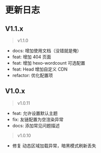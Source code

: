 # 更新日志

## V1.1.x
> <Badge>v1.1.0</Badge>
- docs: 增加使用文档（没错就是俺）
- feat: 增加 404 页面
- feat: 增加 hexo-wordcount 可选配置
- feat: Head 增加自定义 CDN
- refactor: 优化配置项

## V1.0.x

> <Badge>v1.0.11</Badge>

- feat: 允许设置默认主题
- fix: 友链配置为空渲染异常
- docs: 添加常见问题描述

> <Badge>v1.0.10</Badge>

- 修复 动态区域加载异常，暗黑模式刷新丢失



